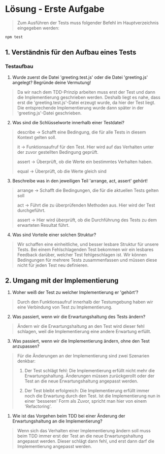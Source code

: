 # Lösung - Erste Aufgabe

> Zum Ausführen der Tests muss folgender Befehl im Hauptverzeichnis eingegeben werden:

```JavaScript
npm test
```

## 1. Verständnis für den Aufbau eines Tests

### Testaufbau

1) Wurde zuerst die Datei 'greeting.test.js' oder die Datei 'greeting.js' angelegt? Begründe deine Vermutung!

> Da wir nach dem TDD-Prinzip arbeiten muss erst der Test und dann die Implementierung geschrieben werden.
> Deshalb liegt es nahe, dass erst die 'greeting.test.js'-Datei erzeugt wurde, da hier der Test liegt.
> Die entsprechende Implementierung wurde dann später in der 'greeting.js'-Datei geschrieben.

2) Was sind die Schlüsselworte innerhalb einer Testdatei?

> describe -> Schafft eine Bedingung, die für alle Tests in diesem Kontext gelten soll.
>
> it -> Funktionsaufruf für den Test. Hier wird auf das Verhalten unter der zuvor gestellten Bedingung geprüft.
>
> assert -> Überprüft, ob die Werte ein bestimmtes Verhalten haben.
>
> equal -> Überprüft, ob die Werte gleich sind

3) Beschreibe was in den jeweiligen Teil 'arrange, act, assert' gehört!

> arrange -> Schafft die Bedingungen, die für die aktuellen Tests gelten soll
>
> act -> Führt die zu überprüfenden Methoden aus. Hier wird der Test durchgeführt.
>
> assert -> Hier wird überprüft, ob die Durchführung des Tests zu dem erwarteten Resultat führt.

4) Was sind Vorteile einer solchen Struktur?

> Wir schaffen eine einheitliche, und besser lesbare Struktur für unsere Tests. Bei einem Fehlschlagenden
> Test bekommen wir ein lesbares Feedback darüber, welcher Test fehlgeschlagen ist.
> Wir können Bedingungen für mehrere Tests zusammenfassen und müssen diese nicht für jeden Test neu definieren.

## 2. Umgang mit der Implementierung

1) Woher weiß der Test zu welcher Implementierung er 'gehört'?

> Durch den Funktionsaufruf innerhalb der Testumgebung haben wir eine Verbindung von Test zu Implementierung.

2) Was passiert, wenn wir die Erwartungshaltung des Tests ändern?

> Ändern wir die Erwartungshaltung an den Test wird dieser fehl schlagen, weil die Implementierung eine andere Erwartung erfüllt.

3) Was passiert, wenn wir die Implementierung ändern, ohne den Test anzupassen?

> Für die Änderungen an der Implementierung sind zwei Szenarien denkbar:
>
> 1. Der Test schlägt fehl: Die Implementierung erfüllt nicht mehr die Erwartungshaltung. Änderungen müssen zurückgerollt 
> oder der Test an die neue Erwartungshaltung angepasst werden.
>
> 2. Der Test bleibt erfolgreich: Die Implementierung erfüllt immer noch die Erwartung durch den Test. Ist die Implementierung
> nun in einer 'besseren' Form als Zuvor, spricht man hier von einem 'Refactoring'.

1) Wie ist das Vorgehen beim TDD bei einer Änderung der Erwartungshaltung an die Implementierung?

> Wenn sich das Verhalten einer Implementierung ändern soll muss beim TDD immer erst der Test an die neue Erwartungshaltung 
> angepasst werden. Dieser schlägt dann fehl, und erst dann darf die Implementierung angepasst werden.